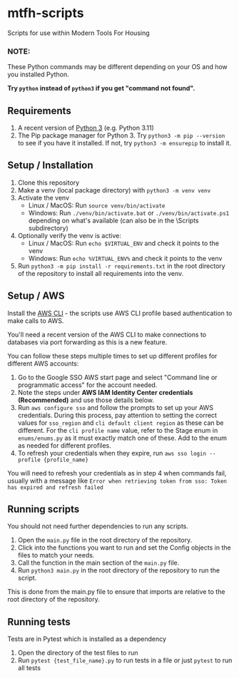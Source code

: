 # mtfh-scripts

Scripts for use within Modern Tools For Housing

### NOTE:

These Python commands may be different depending on your OS and how you installed Python.

**Try `python` instead of `python3` if you get "command not found".**

## Requirements

1. A recent version of [Python 3](https://www.python.org/downloads/) (e.g. Python 3.11)
2. The Pip package manager for Python 3. Try `python3 -m pip --version` to see if you have it installed. If not,
   try `python3 -m ensurepip` to install it.

## Setup / Installation

1. Clone this repository
2. Make a venv (local package directory) with `python3 -m venv venv`
3. Activate the venv
   - Linux / MacOS: Run `source venv/bin/activate`
   - Windows: Run `./venv/bin/activate.bat` or `./venv/bin/activate.ps1` depending on what's available (can also be in the \Scripts subdirectory)
4. Optionally verify the venv is active:
   - Linux / MacOS: Run `echo $VIRTUAL_ENV` and check it points to the venv
   - Windows: Run `echo %VIRTUAL_ENV%` and check it points to the venv
5. Run `python3 -m pip install -r requirements.txt` in the root directory of the repository to install all requirements
   into the venv.

## Setup / AWS

Install the [AWS CLI](https://docs.aws.amazon.com/cli/latest/userguide/install-cliv2.html) -
the scripts use AWS CLI profile based authentication to make calls to AWS.

You'll need a recent version of the AWS CLI to make connections to databases via port forwarding as this is a new feature.

You can follow these steps multiple times to set up different profiles for different AWS accounts:

1. Go to the Google SSO AWS start page and select "Command line or programmatic access" for the account needed.
2. Note the steps under **AWS IAM Identity Center credentials (Recommended)** and use those details below.
3. Run `aws configure sso` and follow the prompts to set up your AWS credentials.
   During this process, pay attention to setting the correct values for `sso_region` and `cli default client region` as these can be different.
   For the `cli profile name` value, refer to the Stage enum in `enums/enums.py` as it must exactly match one of these.
   Add to the enum as needed for different profiles.
4. To refresh your credentials when they expire, run `aws sso login --profile {profile_name}`

You will need to refresh your credentials as in step 4 when commands fail, usually with a message
like `Error when retrieving token from sso: Token has expired and refresh failed`

## Running scripts

You should not need further dependencies to run any scripts.

1. Open the `main.py` file in the root directory of the repository.
2. Click into the functions you want to run and set the Config objects in the files to match your needs.
3. Call the function in the main section of the `main.py` file.
4. Run `python3 main.py` in the root directory of the repository to run the script.

This is done from the main.py file to ensure that imports are relative to the root directory of the repository.

## Running tests

Tests are in Pytest which is installed as a dependency

1. Open the directory of the test files to run
2. Run `pytest {test_file_name}.py` to run tests in a file or just `pytest` to run all tests
